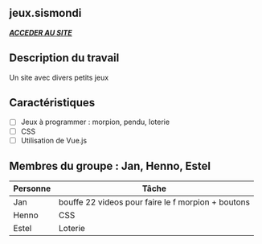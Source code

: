 ## jeux.sismondi

[***ACCEDER AU SITE***](http://thegratoctopus.jeux.sismondi.io)
 
## Description du travail

Un site avec divers petits jeux

## Caractéristiques

- [ ] Jeux à programmer : morpion, pendu, loterie
- [ ] CSS
- [ ] Utilisation de Vue.js

## Membres du groupe : Jan, Henno, Estel

Personne | Tâche |  
------- | ----------- | 
Jan | bouffe 22 videos pour faire le f morpion + boutons 
Henno | CSS
Estel | Loterie
